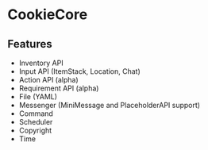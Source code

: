 # CookieCore

## Features
- Inventory API
- Input API (ItemStack, Location, Chat)
- Action API (alpha)
- Requirement API (alpha)
- File (YAML)
- Messenger (MiniMessage and PlaceholderAPI support)
- Command
- Scheduler
- Copyright
- Time